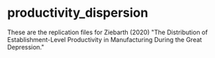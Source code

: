 # productivity_dispersion
These are the replication files for Ziebarth (2020) "The Distribution of Establishment-Level Productivity in Manufacturing During the Great Depression."
